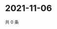 # 2021-11-06

共 0 条

<!-- BEGIN WEIBO -->
<!-- 最后更新时间 Sat Nov 06 2021 14:13:22 GMT+0800 (China Standard Time) -->

<!-- END WEIBO -->
